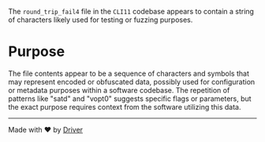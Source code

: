 <!--------------------------------------------------------------------------------->
<!-- IMPORTANT: This file is auto-generated by Driver (https://driver.ai). -------->
<!-- Manual edits may be overwritten on future commits. --------------------------->
<!--------------------------------------------------------------------------------->

The `round_trip_fail4` file in the `CLI11` codebase appears to contain a string of characters likely used for testing or fuzzing purposes.

# Purpose
The file contents appear to be a sequence of characters and symbols that may represent encoded or obfuscated data, possibly used for configuration or metadata purposes within a software codebase. The repetition of patterns like "satd" and "vopt0" suggests specific flags or parameters, but the exact purpose requires context from the software utilizing this data.

---
Made with ❤️ by [Driver](https://www.driver.ai/)